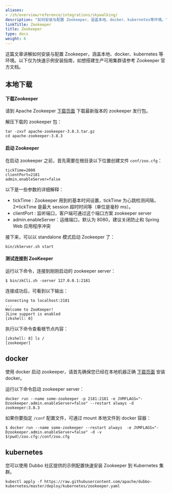 ```yaml
---
aliases:
- /zh/overview/reference/integrations/skywalking/
description: "如何安装与配置 Zookeeper，涵盖本地、docker、kubernetes等环境。"
linkTitle: Zookeeper
title: Zookeeper
type: docs
weight: 6
---
```


这篇文章讲解如何安装与配置 Zookeeper，涵盖本地、docker、kubernetes 等环境。以下仅为快速示例安装指南，如想搭建生产可用集群请参考 Zookeeper 官方文档。

## 本地下载

#### 下载Zookeeper
请到 Apache Zookeeper <a href="https://zookeeper.apache.org/releases.html" target="_blank">下载页面</a> 下载最新版本的 zookeeper 发行包。

解压下载的 zookeeper 包：

```shell
tar -zxvf apache-zookeeper-3.8.3.tar.gz
cd apache-zookeeper-3.8.3
```

#### 启动 Zookeeper

在启动 zookeeper 之前，首先需要在根目录以下位置创建文件 `conf/zoo.cfg`：

```
tickTime=2000
clientPort=2181
admin.enableServer=false
```

以下是一些参数的详细解释：
* tickTime : Zookeeper 用到的基本时间设置，tickTime 为心跳检测间隔， 2*tickTime 是最大 session 超时时间等（单位是毫秒 ms）。
* clientPort : 监听端口，客户端可通过这个端口方案 zookeeper server
* admin.enableServer：运维端口，默认为 8080，建议关闭防止和 Spring Web 应用程序冲突

接下来，可以以 standalone 模式启动 Zookeeper 了：

```shell
bin/zkServer.sh start
```

#### 测试连接到 ZooKeeper

运行以下命令，连接到刚刚启动的 zookeeper server：

```shell
$ bin/zkCli.sh -server 127.0.0.1:2181
```

连接成功后，可看到以下输出：

```shell
Connecting to localhost:2181
...
Welcome to ZooKeeper!
JLine support is enabled
[zkshell: 0]
```

执行以下命令查看根节点内容：

```shell
[zkshell: 8] ls /
[zookeeper]
```

## docker

使用 docker 启动 zookeeper，请首先确保您已经在本地机器正确 <a href="https://docs.docker.com/engine/install/" target="_blank">下载页面</a> 安装 docker</a>。

运行以下命令启动 zookeeper server：

```shell
docker run --name some-zookeeper -p 2181:2181 -e JVMFLAGS="-Dzookeeper.admin.enableServer=false" --restart always -d zookeeper:3.8.3
```

如果你要指定 `/conf` 配置文件，可通过 mount 本地文件到 docker 容器：
```shell
$ docker run --name some-zookeeper --restart always  -e JVMFLAGS="-Dzookeeper.admin.enableServer=false" -d -v $(pwd)/zoo.cfg:/conf/zoo.cfg
```

## kubernetes

您可以使用 Dubbo 社区提供的示例配置快速安装 Zookeeper 到 Kubernetes 集群。

```shell
kubectl apply -f https://raw.githubusercontent.com/apache/dubbo-kubernetes/master/deploy/kubernetes/zookeeper.yaml
```